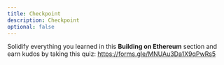 ```yaml
---
title: Checkpoint
description: Checkpoint
optional: false
---
```


Solidify everything you learned in this **Building on Ethereum** section and earn kudos by taking this quiz: https://forms.gle/MNUAu3Da1X9qPwRs5
